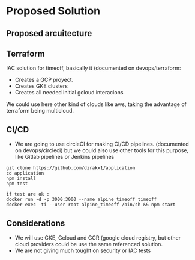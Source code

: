 # Proposed Solution 

## Proposed arcuitecture

## Terraform 

IAC solution for timeoff, basically it (documented on devops/terraform:

* Creates a GCP proyect.
* Creates GKE clusters
* Creates all needed initial gcloud interacions

We could use here other kind of clouds like aws, taking the advantage of terraform being multicloud.  

## CI/CD
* We are going to use circleCI for making CI/CD pipelines. (documented on devops/circleci)
but we could also use other tools for this purpose, like Gitlab pipelines or Jenkins pipelines 

````
git clone https://github.com/dirakx1/application 
cd application
npm install 
npm test

if test are ok :
docker run -d -p 3000:3000 --name alpine_timeoff timeoff
docker exec -ti --user root alpine_timeoff /bin/sh && npm start 

````


## Considerations

* We will use GKE, Gcloud and GCR (google cloud registry, but other cloud providers could be use the same 
referenced solution. 
* We are not giving much tought on security or IAC tests 



